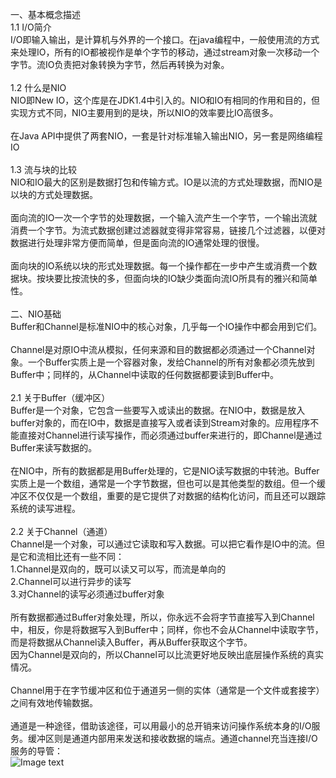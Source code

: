 一、基本概念描述<br/>
1.1 I/O简介<br/>
I/O即输入输出，是计算机与外界的一个接口。在java编程中，一般使用流的方式来处理IO，所有的IO都被视作是单个字节的移动，通过stream对象一次移动一个字节。流IO负责把对象转换为字节，然后再转换为对象。<br/>
<br/>
1.2 什么是NIO<br/>
NIO即New IO，这个库是在JDK1.4中引入的。NIO和IO有相同的作用和目的，但实现方式不同，NIO主要用到的是块，所以NIO的效率要比IO高很多。<br/>
<br/>
在Java API中提供了两套NIO，一套是针对标准输入输出NIO，另一套是网络编程IO<br/>
<br/>
1.3 流与块的比较<br/>
NIO和IO最大的区别是数据打包和传输方式。IO是以流的方式处理数据，而NIO是以块的方式处理数据。<br/>
<br/>
面向流的IO一次一个字节的处理数据，一个输入流产生一个字节，一个输出流就消费一个字节。为流式数据创建过滤器就变得非常容易，链接几个过滤器，以便对数据进行处理非常方便而简单，但是面向流的IO通常处理的很慢。<br/>
<br/>
面向块的IO系统以块的形式处理数据。每一个操作都在一步中产生或消费一个数据块。按块要比按流快的多，但面向块的IO缺少类面向流IO所具有的雅兴和简单性。<br/>
<br/>
二、NIO基础<br/>
Buffer和Channel是标准NIO中的核心对象，几乎每一个IO操作中都会用到它们。<br/>
<br/>
Channel是对原IO中流从模拟，任何来源和目的数据都必须通过一个Channel对象。一个Buffer实质上是一个容器对象，发给Channel的所有对象都必须先放到Buffer中；同样的，从Channel中读取的任何数据都要读到Buffer中。<br/>
<br/>
2.1 关于Buffer（缓冲区）<br/>
Buffer是一个对象，它包含一些要写入或读出的数据。在NIO中，数据是放入buffer对象的，而在IO中，数据是直接写入或者读到Stream对象的。应用程序不能直接对Channel进行读写操作，而必须通过buffer来进行的，即Channel是通过Buffer来读写数据的。<br/>
<br/>
在NIO中，所有的数据都是用Buffer处理的，它是NIO读写数据的中转池。Buffer实质上是一个数组，通常是一个字节数据，但也可以是其他类型的数组。但一个缓冲区不仅仅是一个数组，重要的是它提供了对数据的结构化访问，而且还可以跟踪系统的读写进程。<br/>
<br/>
2.2 关于Channel（通道）<br/>
Channel是一个对象，可以通过它读取和写入数据。可以把它看作是IO中的流。但是它和流相比还有一些不同：<br/>
 1.Channel是双向的，既可以读又可以写，而流是单向的<br/>
 2.Channel可以进行异步的读写<br/>
 3.对Channel的读写必须通过buffer对象<br/>
 <br/>
所有数据都通过Buffer对象处理，所以，你永远不会将字节直接写入到Channel中，相反，你是将数据写入到Buffer中；同样，你也不会从Channel中读取字节，而是将数据从Channel读入Buffer，再从Buffer获取这个字节。<br/>
因为Channel是双向的，所以Channel可以比流更好地反映出底层操作系统的真实情况。<br/>
<br/>
Channel用于在字节缓冲区和位于通道另一侧的实体（通常是一个文件或套接字）之间有效地传输数据。<br/>
<br/>
通道是一种途径，借助该途径，可以用最小的总开销来访问操作系统本身的I/O服务。缓冲区则是通道内部用来发送和接收数据的端点。通道channel充当连接I/O服务的导管：<br/>
![Image text](https://github.com/qiushangwenyue/JavaNIODemo/blob/master/img/hello.png)<br/>